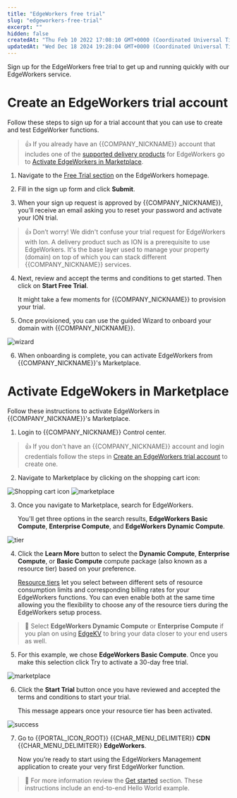 ```yaml
---
title: "EdgeWorkers free trial"
slug: "edgeworkers-free-trial"
excerpt: ""
hidden: false
createdAt: "Thu Feb 10 2022 17:08:10 GMT+0000 (Coordinated Universal Time)"
updatedAt: "Wed Dec 18 2024 19:28:04 GMT+0000 (Coordinated Universal Time)"
---
```

Sign up for the EdgeWorkers free trial to get up and running quickly with our EdgeWorkers service.

# Create an EdgeWorkers trial account

Follow these steps to sign up for a trial account that you can use to create and test EdgeWorker functions.

> 👍 If you already have an {{COMPANY_NICKNAME}} account that includes one of the [supported delivery products](https://techdocs.akamai.com/edgeworkers/docs/limitations) for EdgeWorkers go to [Activate EdgeWorkers in Marketplace](edgeworkers-free-trial.md#activate-edgewokers-in-marketplace).

1. Navigate to the [Free Trial section](https://www.akamai.com/products/serverless-computing-edgeworkers#free-trial) on the EdgeWorkers homepage.

2. Fill in the sign up form and click **Submit**.

3. When your sign up request is approved by {{COMPANY_NICKNAME}}, you’ll receive an email asking you to reset your password and activate your ION trial.

> 👍 Don’t worry! We didn't confuse your trial request for EdgeWorkers with Ion. A delivery product such as ION is a prerequisite to use EdgeWorkers. It's the base layer used to manage your property (domain) on top of which you can stack different {{COMPANY_NICKNAME}} services.

4. Next, review and accept the terms and conditions to get started. Then click on **Start Free Trial**.

   It might take a few moments for {{COMPANY_NICKNAME}} to provision your trial.

5. Once provisioned, you can use the guided Wizard to onboard your domain with {{COMPANY_NICKNAME}}.

<Frame>
  <img src="https://techdocs.akamai.com/edgeworkers/img/evaltier2-v1.png" alt="wizard"/>
</Frame>

6. When onboarding is complete, you can activate EdgeWorkers from {{COMPANY_NICKNAME}}'s Marketplace.

# Activate EdgeWokers in Marketplace

Follow these instructions to activate EdgeWorkers in {{COMPANY_NICKNAME}}'s Marketplace.

1. Login to {{COMPANY_NICKNAME}} Control center.

> 👍 If you don't have an {{COMPANY_NICKNAME}} account and login credentials follow the steps in [Create an EdgeWorkers trial account](edgeworkers-free-trial.md#create-a-edgewokers-trial-account) to create one.

2. Navigate to Marketplace by clicking on the shopping cart icon:

<Frame>
  <img src="https://techdocs.akamai.com/edgeworkers/img/shopping-cart-icon-v1.png" alt="Shopping cart icon"/>
</Frame>

<Frame>
  <img src="https://techdocs.akamai.com/edgeworkers/img/evaltier3-v1.png" alt="marketplace"/>
</Frame>

3. Once you navigate to Marketplace, search for EdgeWorkers.

   You'll get three options in the search results, **EdgeWorkers Basic Compute**, **Enterprise Compute**, and **EdgeWorkers Dynamic Compute**.

<Frame>
  <img src="https://techdocs.akamai.com/edgeworkers/img/evaltier4-v1.png" alt="tier"/>
</Frame>

4. Click the **Learn More** button to select the **Dynamic Compute**, **Enterprise Compute**, or **Basic Compute** compute package (also known as a resource tier) based on your preference.

   [Resource tiers](select-a-resource-tier.md) let you select between different sets of resource consumption limits and corresponding billing rates for your EdgeWorkers functions. You can even enable both at the same time allowing you the flexibility to choose any of the resource tiers during the EdgeWorkers setup process.

> 📘 Select **EdgeWorkers Dynamic Compute** or **Enterprise Compute** if you plan on using [EdgeKV](https://techdocs.akamai.com/edgekv/docs) to bring your data closer to your end users as well.

5. For this example, we chose **EdgeWorkers Basic Compute**. Once you make this selection click Try to activate a 30-day free trial.

<Frame>
  <img src="https://techdocs.akamai.com/edgeworkers/img/evaltier5-v1.png" alt="marketplace"/>
</Frame>

6. Click the **Start Trial** button once you have reviewed and accepted the terms and conditions to start your trial.

   This message appears once your resource tier has been activated.

<Frame>
  <img src="https://techdocs.akamai.com/edgeworkers/img/evaltier6-v1.png" alt="success"/>
</Frame>

7. Go to {{PORTAL_ICON_ROOT}} {{CHAR_MENU_DELIMITER}} **CDN** {{CHAR_MENU_DELIMITER}} **EdgeWorkers**.

   Now you’re ready to start using the EdgeWorkers Management application to create your very first EdgeWorker function.

> 📘 For more information review the [Get started](hello-world-edgeworkers-management-application.md) section. These instructions include an end-to-end Hello World example.
